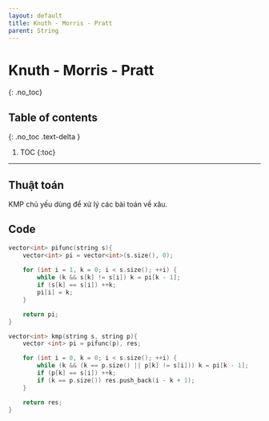 ```yaml
---
layout: default
title: Knuth - Morris - Pratt
parent: String
---
```

# Knuth - Morris - Pratt
{: .no_toc}

## Table of contents
{: .no_toc .text-delta }

1. TOC
{:toc}
---
## Thuật toán

KMP chủ yếu dùng để xử lý các bài toán về xâu.

## Code

```cpp
vector<int> pifunc(string s){
    vector<int> pi = vector<int>(s.size(), 0);
 
    for (int i = 1, k = 0; i < s.size(); ++i) {
        while (k && s[k] != s[i]) k = pi[k - 1];
        if (s[k] == s[i]) ++k;
        pi[i] = k;
    }

    return pi;
}

vector<int> kmp(string s, string p){
    vector <int> pi = pifunc(p), res;

    for (int i = 0, k = 0; i < s.size(); ++i) {
        while (k && (k == p.size() || p[k] != s[i])) k = pi[k - 1];
        if (p[k] == s[i]) ++k;
        if (k == p.size()) res.push_back(i - k + 1);
    } 

    return res;
}
```
